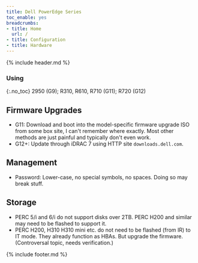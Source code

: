 ```yaml
---
title: Dell PowerEdge Series
toc_enable: yes
breadcrumbs:
- title: Home
  url: /
- title: Configuration
- title: Hardware
---
```

{% include header.md %}

### Using
{:.no_toc}
2950 (G9); R310, R610, R710 (G11); R720 (G12)

## Firmware Upgrades

- G11: Download and boot into the model-specific firmware upgrade ISO from some box site, I can't remember where exactly. Most other methods are just painful and typically don't even work.
- G12+: Update through iDRAC 7 using HTTP site `downloads.dell.com`.

## Management

- Password: Lower-case, no special symbols, no spaces. Doing so may break stuff.

## Storage

- PERC 5/i and 6/i do not support disks over 2TB. PERC H200 and similar may need to be flashed to support it.
- PERC H200, H310 H310 mini etc. do not need to be flashed (from IR) to IT mode. They already function as HBAs. But upgrade the firmware. (Controversal topic, needs verification.)

{% include footer.md %}
